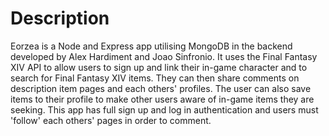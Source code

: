 # Description

Eorzea is a Node and Express app utilising MongoDB in the backend developed by Alex Hardiment and Joao Sinfronio. It uses the Final Fantasy XIV API to allow users to sign up and link their in-game character and to search for Final Fantasy XIV items. They can then share comments on description item pages and each others' profiles. The user can also save items to their profile to make other users aware of in-game items they are seeking. This app has full sign up and log in authentication and users must 'follow' each others' pages in order to comment.
